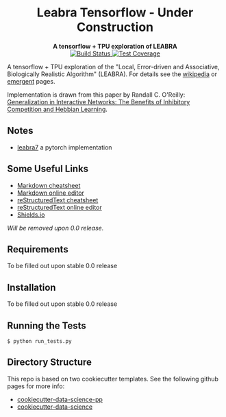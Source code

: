<h1 align="center">Leabra Tensorflow - Under Construction</h1>
<!-- Pulled from the readme of pcdsdevices https://github.com/pcdshub/pcdsdevices -->

<div align="center">
  <strong>A tensorflow + TPU exploration of LEABRA</strong>
</div>

<!-- <p align="center"> -->
<!--   <a href="#motivation">Motivation</a> • -->
<!--   <a href="#installation">Installation</a> -->
<!-- </p> -->

<div align="center">
  <!-- Build Status -->
  <a href="https://travis-ci.org/apra93/leabra-tf">
    <img
src="https://img.shields.io/travis/apra93/leabra-tf.svg?logo=travis&style=flat-square"
      alt="Build Status" />
  </a>
  <!-- Test Coverage -->
  <a href="https://codecov.io/gh/apra93/leabra-tf">
    <img
src="https://img.shields.io/codecov/c/github/apra93/leabra-tf.svg?logo=codecov&style=flat-square"
      alt="Test Coverage" />
  </a>

<!-- Add in a break between the badges and the next section. Will likely not be necessary if there is a header after this -->
  <br>
</div>

A tensorflow + TPU exploration of the "Local, Error-driven and Associative,
Biologically Realistic Algorithm" (LEABRA). For details see the
[wikipedia](https://en.wikipedia.org/wiki/Leabra) or [emergent](https://grey.colorado.edu/emergent/index.php/Leabra) pages.

Implementation is drawn from this paper by Randall C. O'Reilly: 
[Generalization in Interactive Networks: The Benefits of Inhibitory Competition and Hebbian Learning](https://www.mitpressjournals.org/doi/10.1162/08997660152002834).


## Notes

- [leabra7](https://github.com/cdgreenidge/leabra7) a pytorch implementation


## Some Useful Links

- [Markdown cheatsheet](https://github.com/adam-p/markdown-here/wiki/Markdown-Cheatsheet)
- [Markdown online editor](https://jbt.github.io/markdown-editor/)
- [reStructuredText cheatsheet](https://github.com/ralsina/rst-cheatsheet/blob/master/rst-cheatsheet.rst)
- [reStructuredText online editor](http://rst.ninjs.org/)
- [Shields.io](https://shields.io/)

*Will be removed upon 0.0 release.*

## Requirements

To be filled out upon stable 0.0 release

## Installation

To be filled out upon stable 0.0 release

## Running the Tests

```
$ python run_tests.py
```

## Directory Structure

This repo is based on two cookiecutter templates. See the following github pages for more info:

- [cookiecutter-data-science-pp](https://github.com/apra93/cookiecutter-data-science-pp)
- [cookiecutter-data-science](https://github.com/drivendata/cookiecutter-data-science)
